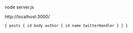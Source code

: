 node server.js

http://localhost:3000/

`{
  posts {
    id
    body
    author {
      id
      name
      twitterHandler
    }
  }
}`